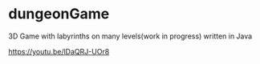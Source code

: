 # dungeonGame
3D Game with labyrinths on many levels(work in progress) written in Java

https://youtu.be/lDaQRJ-UOr8
